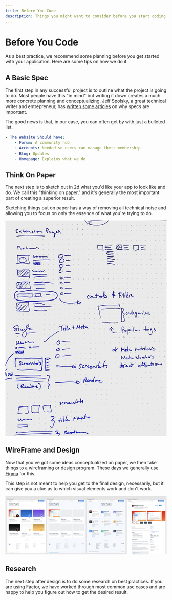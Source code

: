 ```yaml
---
title: Before You Code
description: Things you might want to consider before you start coding your Factor app.
---
```


# Before You Code

As a best practice, we recommend some planning before you get started with your application. Here are some tips on how we do it.

## A Basic Spec

The first step in any successful project is to outline what the project is going to do. Most people have this "in mind" but writing it down creates a much more concrete planning and conceptualizing. Jeff Spolsky, a great technical writer and entrepreneur, has [written some articles](https://www.joelonsoftware.com/2000/10/02/painless-functional-specifications-part-1-why-bother/) on why specs are important.

The good news is that, in our case, you can often get by with just a bulleted list.

```yaml
- The Website Should have:
    - Forum: A community hub
    - Accounts: Needed so users can manage their membership
    - Blog: Updates
    - Homepage: Explains what we do
```

## Think On Paper

The next step is to sketch out in 2d what you'd like your app to look like and do. We call this "thinking on paper," and it's generally the most important part of creating a superior result.

Sketching things out on paper has a way of removing all technical noise and allowing you to focus on only the essence of what you're trying to do.

![Thinking on Paper](./think-on-paper.jpg)

## WireFrame and Design

Now that you've got some ideas conceptualized on paper, we then take things to a wireframing or design program. These days we generally use [Figma](https://www.figma.com/) for this.

This step is not meant to help you get to the final design, necessarily, but it can give you a clue as to which visual elements work and don't work.

![Design Step](./plugins-design.jpg)

## Research

The next step after design is to do some research on best practices. If you are using Factor, we have worked through most common use cases and are happy to help you figure out how to get the desired result.
